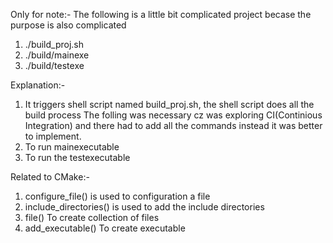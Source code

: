 Only for note:-
The following is a little bit complicated project becase the purpose is also complicated

1. ./build_proj.sh
2. ./build/mainexe
3. ./build/testexe

Explanation:- 
1. It triggers shell script named build_proj.sh, the shell script does all the build process The folling was necessary cz was exploring CI(Continious Integration) and there had to add all the commands instead it was better to implement.
2. To run mainexecutable
3. To run the testexecutable

Related to CMake:-
1. configure_file() is used to configuration a file
2. include_directories() is used to add the include directories
3. file() To create collection of files
4. add_executable() To create executable
